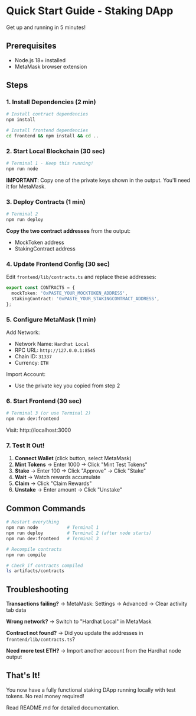 # Quick Start Guide - Staking DApp

Get up and running in 5 minutes!

## Prerequisites
- Node.js 18+ installed
- MetaMask browser extension

## Steps

### 1. Install Dependencies (2 min)
```bash
# Install contract dependencies
npm install

# Install frontend dependencies
cd frontend && npm install && cd ..
```

### 2. Start Local Blockchain (30 sec)
```bash
# Terminal 1 - Keep this running!
npm run node
```

**IMPORTANT**: Copy one of the private keys shown in the output. You'll need it for MetaMask.

### 3. Deploy Contracts (1 min)
```bash
# Terminal 2
npm run deploy
```

**Copy the two contract addresses** from the output:
- MockToken address
- StakingContract address

### 4. Update Frontend Config (30 sec)

Edit `frontend/lib/contracts.ts` and replace these addresses:
```typescript
export const CONTRACTS = {
  mockToken: '0xPASTE_YOUR_MOCKTOKEN_ADDRESS',
  stakingContract: '0xPASTE_YOUR_STAKINGCONTRACT_ADDRESS',
};
```

### 5. Configure MetaMask (1 min)

Add Network:
- Network Name: `Hardhat Local`
- RPC URL: `http://127.0.0.1:8545`
- Chain ID: `31337`
- Currency: `ETH`

Import Account:
- Use the private key you copied from step 2

### 6. Start Frontend (30 sec)
```bash
# Terminal 3 (or use Terminal 2)
npm run dev:frontend
```

Visit: http://localhost:3000

### 7. Test It Out!

1. **Connect Wallet** (click button, select MetaMask)
2. **Mint Tokens** → Enter 1000 → Click "Mint Test Tokens"
3. **Stake** → Enter 100 → Click "Approve" → Click "Stake"
4. **Wait** → Watch rewards accumulate
5. **Claim** → Click "Claim Rewards"
6. **Unstake** → Enter amount → Click "Unstake"

## Common Commands

```bash
# Restart everything
npm run node           # Terminal 1
npm run deploy         # Terminal 2 (after node starts)
npm run dev:frontend   # Terminal 3

# Recompile contracts
npm run compile

# Check if contracts compiled
ls artifacts/contracts
```

## Troubleshooting

**Transactions failing?**
→ MetaMask: Settings → Advanced → Clear activity tab data

**Wrong network?**
→ Switch to "Hardhat Local" in MetaMask

**Contract not found?**
→ Did you update the addresses in `frontend/lib/contracts.ts`?

**Need more test ETH?**
→ Import another account from the Hardhat node output

## That's It!

You now have a fully functional staking DApp running locally with test tokens. No real money required!

Read README.md for detailed documentation.

